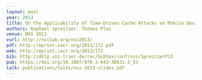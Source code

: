```yaml
---
layout: post
year: 2013
title: On the Applicability of Time-Driven Cache Attacks on Mobile Devices
authors: Raphael Spreitzer, Thomas Plos
venue: NSS 2013
vurl: http://nsclab.org/nss2013/
pdf: http://eprint.iacr.org/2013/172.pdf
web: http://eprint.iacr.org/2013/172
bib: http://dblp.uni-trier.de/rec/bibtex/conf/nss/SpreitzerP13
pub: https://doi.org/10.1007/978-3-642-38631-2_53
talk: publications/talks/nss-2013-slides.pdf
---
```


